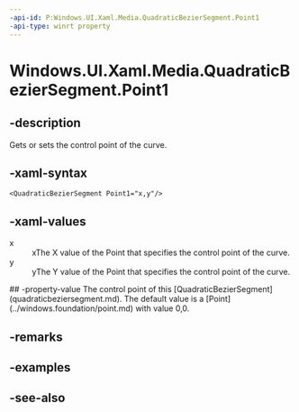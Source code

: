```yaml
---
-api-id: P:Windows.UI.Xaml.Media.QuadraticBezierSegment.Point1
-api-type: winrt property
---
```


<!-- Property syntax
public Windows.Foundation.Point Point1 { get;  set; }
-->

# Windows.UI.Xaml.Media.QuadraticBezierSegment.Point1

## -description
Gets or sets the control point of the curve.



## -xaml-syntax
```xaml
<QuadraticBezierSegment Point1="x,y"/>
```


## -xaml-values
<dl><dt>x</dt><dd>xThe X value of the Point that specifies the control point of the curve.</dd>
<dt>y</dt><dd>yThe Y value of the Point that specifies the control point of the curve.</dd>
</dl>
## -property-value
The control point of this [QuadraticBezierSegment](quadraticbeziersegment.md). The default value is a [Point](../windows.foundation/point.md) with value 0,0.

## -remarks

## -examples

## -see-also
